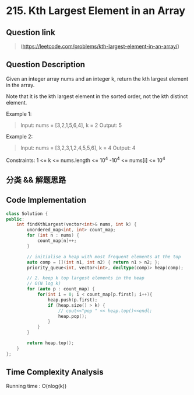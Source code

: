 # 215. Kth Largest Element in an Array

## Question link
> (https://leetcode.com/problems/kth-largest-element-in-an-array/)

## Question Description
Given an integer array nums and an integer k, return the kth largest element in the array.

Note that it is the kth largest element in the sorted order, not the kth distinct element.

Example 1:
> Input: nums = [3,2,1,5,6,4], k = 2
> Output: 5

Example 2:
> Input: nums = [3,2,3,1,2,4,5,5,6], k = 4
> Output: 4

Constraints:
1 <= k <= nums.length <= 10<sup>4</sup> 
-10<sup>4</sup>  <= nums[i] <= 10<sup>4</sup> 

## 分类 && 解题思路

## Code Implementation
```c++
class Solution {
public:
    int findKthLargest(vector<int>& nums, int k) {
        unordered_map<int, int> count_map;
        for (int n : nums) {
            count_map[n]++;
        }

        // initialise a heap with most frequent elements at the top
        auto comp = [](int n1, int n2) { return n1 > n2; };
        priority_queue<int, vector<int>, decltype(comp)> heap(comp);

        // 2. keep k top largest elements in the heap
        // O(N log k)
        for (auto p : count_map) {            
            for(int i = 0; i < count_map[p.first]; i++){
                heap.push(p.first);
                if (heap.size() > k) {
                    // cout<<"pop " << heap.top()<<endl;
                    heap.pop();
                }
            }
        }

        return heap.top();
    }
};
```

## Time Complexity Analysis
Running time  : O(nlog(k))